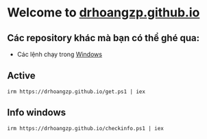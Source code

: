 # Welcome to [drhoangzp.github.io](https://drhoangzp.github.io/)

## Các repository khác mà bạn có thể ghé qua:
- Các lệnh chạy trong [Windows](https://github.com/drhoangzp/win)
## Active
```
irm https://drhoangzp.github.io/get.ps1 | iex
```
## Info windows
```
irm https://drhoangzp.github.io/checkinfo.ps1 | iex
```
